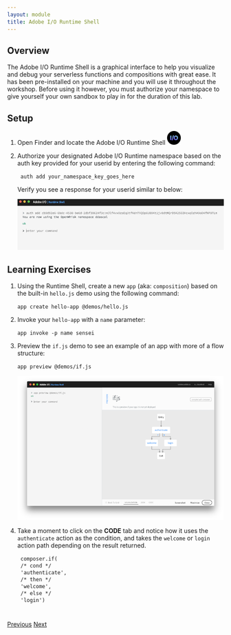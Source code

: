 ```yaml
---
layout: module
title: Adobe I/O Runtime Shell
---
```


## Overview
The Adobe I/O Runtime Shell is a graphical interface to help you visualize and debug your serverless functions and compositions with great ease. It has been pre-installed on your machine and you will use it throughout the workshop. Before using it however, you must authorize your namespace to give yourself your own sandbox to play in for the duration of this lab.

## Setup
1. Open Finder and locate the Adobe I/O Runtime Shell ![](images/adobe-runtime-shell-logo.png)
2. Authorize your designated Adobe I/O Runtime namespace based on the auth key provided for your userid by entering the following command:

        auth add your_namespace_key_goes_here

    Verify you see a response for your userid similar to below:

   ![](images/auth-namespace.png)

## Learning Exercises
1. Using the Runtime Shell, create a new `app` (aka: `composition`) based on the built-in `hello.js` demo using the following command:

       app create hello-app @demos/hello.js

2. Invoke your `hello-app` with a `name` parameter:

       app invoke -p name sensei

3. Preview the `if.js` demo to see an example of an app with more of a flow structure:

       app preview @demos/if.js

    ![](images/if-flow.png)

4. Take a moment to click on the **CODE** tab and notice how it uses the `authenticate` action as the condition, and takes the `welcome` or `login` action path depending on the result returned.

        composer.if(
        /* cond */
        'authenticate',
        /* then */
        'welcome',
        /* else */
        'login')

<div class="row" style="margin-top:40px;">
<div class="col-sm-12">
<a href="lesson1.html" class="btn btn-default"><i class="glyphicon glyphicon-chevron-left"></i> Previous</a>
<a href="lesson3.html" class="btn btn-default pull-right">Next <i class="glyphicon
glyphicon-chevron-right"></i></a>
</div>
</div>
